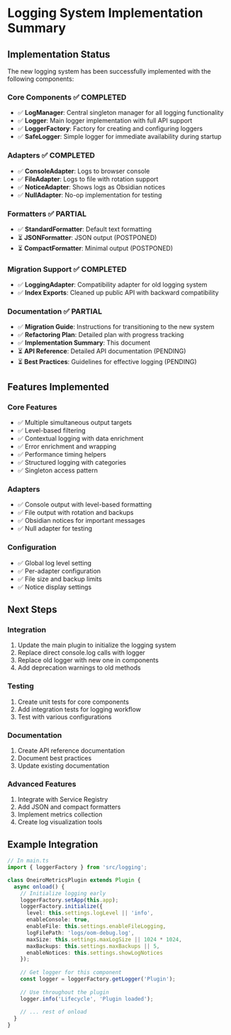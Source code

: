 # Logging System Implementation Summary

## Implementation Status

The new logging system has been successfully implemented with the following components:

### Core Components ✅ COMPLETED
- ✅ **LogManager**: Central singleton manager for all logging functionality
- ✅ **Logger**: Main logger implementation with full API support
- ✅ **LoggerFactory**: Factory for creating and configuring loggers
- ✅ **SafeLogger**: Simple logger for immediate availability during startup

### Adapters ✅ COMPLETED
- ✅ **ConsoleAdapter**: Logs to browser console
- ✅ **FileAdapter**: Logs to file with rotation support
- ✅ **NoticeAdapter**: Shows logs as Obsidian notices
- ✅ **NullAdapter**: No-op implementation for testing

### Formatters ✅ PARTIAL
- ✅ **StandardFormatter**: Default text formatting
- ⏳ **JSONFormatter**: JSON output (POSTPONED)
- ⏳ **CompactFormatter**: Minimal output (POSTPONED)

### Migration Support ✅ COMPLETED
- ✅ **LoggingAdapter**: Compatibility adapter for old logging system
- ✅ **Index Exports**: Cleaned up public API with backward compatibility

### Documentation ✅ PARTIAL
- ✅ **Migration Guide**: Instructions for transitioning to the new system
- ✅ **Refactoring Plan**: Detailed plan with progress tracking
- ✅ **Implementation Summary**: This document
- ⏳ **API Reference**: Detailed API documentation (PENDING)
- ⏳ **Best Practices**: Guidelines for effective logging (PENDING)

## Features Implemented

### Core Features
- ✅ Multiple simultaneous output targets
- ✅ Level-based filtering
- ✅ Contextual logging with data enrichment
- ✅ Error enrichment and wrapping
- ✅ Performance timing helpers
- ✅ Structured logging with categories
- ✅ Singleton access pattern

### Adapters
- ✅ Console output with level-based formatting
- ✅ File output with rotation and backups
- ✅ Obsidian notices for important messages
- ✅ Null adapter for testing

### Configuration
- ✅ Global log level setting
- ✅ Per-adapter configuration
- ✅ File size and backup limits
- ✅ Notice display settings

## Next Steps

### Integration
1. Update the main plugin to initialize the logging system
2. Replace direct console.log calls with logger
3. Replace old logger with new one in components
4. Add deprecation warnings to old methods

### Testing
1. Create unit tests for core components
2. Add integration tests for logging workflow
3. Test with various configurations

### Documentation
1. Create API reference documentation
2. Document best practices
3. Update existing documentation

### Advanced Features
1. Integrate with Service Registry
2. Add JSON and compact formatters
3. Implement metrics collection
4. Create log visualization tools

## Example Integration

```typescript
// In main.ts
import { loggerFactory } from 'src/logging';

class OneiroMetricsPlugin extends Plugin {
  async onload() {
    // Initialize logging early
    loggerFactory.setApp(this.app);
    loggerFactory.initialize({
      level: this.settings.logLevel || 'info',
      enableConsole: true,
      enableFile: this.settings.enableFileLogging,
      logFilePath: 'logs/oom-debug.log',
      maxSize: this.settings.maxLogSize || 1024 * 1024,
      maxBackups: this.settings.maxBackups || 5,
      enableNotices: this.settings.showLogNotices
    });
    
    // Get logger for this component
    const logger = loggerFactory.getLogger('Plugin');
    
    // Use throughout the plugin
    logger.info('Lifecycle', 'Plugin loaded');
    
    // ... rest of onload
  }
} 